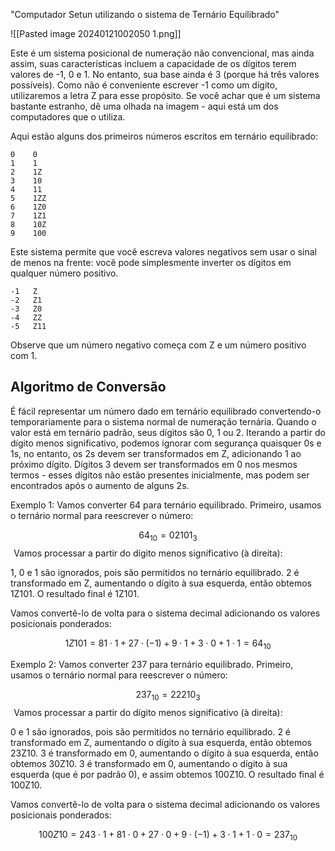 
"Computador Setun utilizando o sistema de Ternário Equilibrado"

![[Pasted image 20240121002050 1.png]]

Este é um sistema posicional de numeração não convencional, mas ainda assim, suas características incluem a capacidade de os dígitos terem valores de -1, 0 e 1. No entanto, sua base ainda é 3 (porque há três valores possíveis). Como não é conveniente escrever -1 como um dígito, utilizaremos a letra Z para esse propósito. Se você achar que é um sistema bastante estranho, dê uma olhada na imagem - aqui está um dos computadores que o utiliza.

Aqui estão alguns dos primeiros números escritos em ternário equilibrado:

    0    0
    1    1
    2    1Z
    3    10
    4    11
    5    1ZZ
    6    1Z0
    7    1Z1
    8    10Z
    9    100
Este sistema permite que você escreva valores negativos sem usar o sinal de menos na frente: você pode simplesmente inverter os dígitos em qualquer número positivo.

    -1   Z
    -2   Z1
    -3   Z0
    -4   ZZ
    -5   Z11
Observe que um número negativo começa com Z e um número positivo com 1.

## Algoritmo de Conversão

É fácil representar um número dado em ternário equilibrado convertendo-o temporariamente para o sistema normal de numeração ternária. Quando o valor está em ternário padrão, seus dígitos são 0, 1 ou 2. Iterando a partir do dígito menos significativo, podemos ignorar com segurança quaisquer 0s e 1s, no entanto, os 2s devem ser transformados em Z, adicionando 1 ao próximo dígito. Dígitos 3 devem ser transformados em 0 nos mesmos termos - esses dígitos não estão presentes inicialmente, mas podem ser encontrados após o aumento de alguns 2s.

Exemplo 1: Vamos converter 64 para ternário equilibrado. Primeiro, usamos o ternário normal para reescrever o número:

$$ 64_{10} = 02101_{3} $$ 
Vamos processar a partir do dígito menos significativo (à direita):

1, 0 e 1 são ignorados, pois são permitidos no ternário equilibrado.
2 é transformado em Z, aumentando o dígito à sua esquerda, então obtemos 1Z101.
O resultado final é 1Z101.

Vamos convertê-lo de volta para o sistema decimal adicionando os valores posicionais ponderados:

$$ 1Z101 = 81 \cdot 1 + 27 \cdot (-1) + 9 \cdot 1 + 3 \cdot 0 + 1 \cdot 1 = 64_{10} $$

Exemplo 2: Vamos converter 237 para ternário equilibrado. Primeiro, usamos o ternário normal para reescrever o número:

$$ 237_{10} = 22210_{3} $$ 
Vamos processar a partir do dígito menos significativo (à direita):

0 e 1 são ignorados, pois são permitidos no ternário equilibrado.
2 é transformado em Z, aumentando o dígito à sua esquerda, então obtemos 23Z10.
3 é transformado em 0, aumentando o dígito à sua esquerda, então obtemos 30Z10.
3 é transformado em 0, aumentando o dígito à sua esquerda (que é por padrão 0), e assim obtemos 100Z10.
O resultado final é 100Z10.

Vamos convertê-lo de volta para o sistema decimal adicionando os valores posicionais ponderados:

$$ 100Z10 = 243 \cdot 1 + 81 \cdot 0 + 27 \cdot 0 + 9 \cdot (-1) + 3 \cdot 1 + 1 \cdot 0 = 237_{10} $$ 
